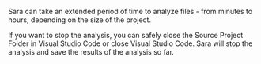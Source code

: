 Sara can take an extended period of time to analyze files - from minutes to hours, depending on the size of the project.

If you want to stop the analysis, you can safely close the Source Project Folder in Visual Studio Code or close Visual Studio Code. Sara will stop the analysis and save the results of the analysis so far.